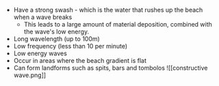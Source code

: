 - Have a strong swash - which is the water that rushes up the beach when a wave breaks
	- This leads to a large amount of material deposition, combined with the wave's low energy.
- Long wavelength  (up to 100m)
- Low frequency (less than 10 per minute)
- Low energy waves 
- Occur in areas where the beach gradient is flat
- Can form landforms such as spits, bars and tombolos
![[constructive wave.png]]